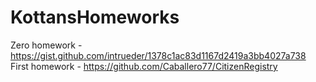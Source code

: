 # KottansHomeworks
Zero homework - https://gist.github.com/intrueder/1378c1ac83d1167d2419a3bb4027a738
First homework - https://github.com/Caballero77/CitizenRegistry
